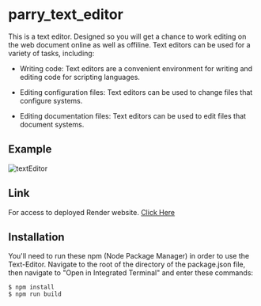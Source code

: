 # parry_text_editor

This is a text editor. Designed so you will get a chance to work editing on the web document online as well as offiline. Text editors can be used for a variety of tasks, including:

- Writing code: Text editors are a convenient environment for writing and editing code for scripting languages.

- Editing configuration files: Text editors can be used to change files that configure systems.

- Editing documentation files: Text editors can be used to edit files that document systems.

## Example

<img src="../parry_text_editor/client/src/images/screenshot.png"
     alt="textEditor">

## Link

For access to deployed Render website. [Click Here](https://parry-text-editor.onrender.com/)

## Installation

You'll need to run these npm (Node Package Manager) in order to use the Text-Editor. Navigate to the root of the directory of the package.json file, then navigate to "Open in Integrated Terminal" and enter these commands: 

```
$ npm install
$ npm run build
```

